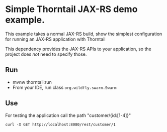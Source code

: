 # Simple Thorntail JAX-RS demo example.

This example takes a normal JAX-RS build, show the simplest configuration for running an JAX-RS application
with Thorntail 

This dependency provides the JAX-RS APIs to your application, so the
project does *not* need to specify those.

## Run

* mvnw thorntail:run
* From your IDE, run class `org.wildfly.swarm.Swarm`

## Use

For testing the application call the path "customer/{id:[1-4]}" 

    curl -X GET http://localhost:8080/rest/customer/1
